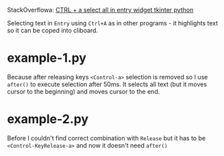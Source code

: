 
StackOverflowa: [CTRL + a select all in entry widget tkinter python](http://stackoverflow.com/questions/41477428/ctrl-a-select-all-in-entry-widget-tkinter-python/41478726#41478726)

Selecting text in `Entry` using `Ctrl+A` as in other programs - it highlights text so it can be coped into cliboard.

# example-1.py

Because after releasing keys `<Control-a>` selection is removed
so I use `after()` to execute selection after 50ms.
It selects all text (but it moves cursor to the beginning)
and moves cursor to the end.

# example-2.py

Before I couldn't find correct combination with `Release`
but it has to be `<Control-KeyRelease-a>`
and now it doesn't need `after()`
